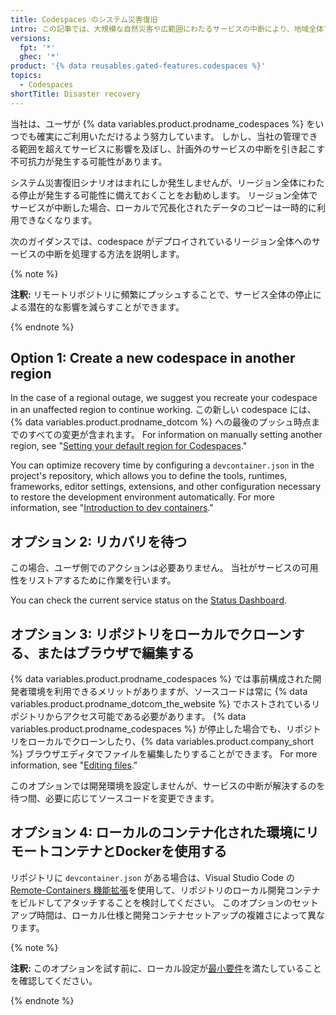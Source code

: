 ```yaml
---
title: Codespaces のシステム災害復旧
intro: この記事では、大規模な自然災害や広範囲にわたるサービスの中断により、地域全体で障害が発生した場合のシステム災害復旧シナリオのガイダンスについて説明します。
versions:
  fpt: '*'
  ghec: '*'
product: '{% data reusables.gated-features.codespaces %}'
topics:
  - Codespaces
shortTitle: Disaster recovery
---
```


当社は、ユーザが {% data variables.product.prodname_codespaces %} をいつでも確実にご利用いただけるよう努力しています。 しかし、当社の管理できる範囲を超えてサービスに影響を及ぼし、計画外のサービスの中断を引き起こす不可抗力が発生する可能性があります。

システム災害復旧シナリオはまれにしか発生しませんが、リージョン全体にわたる停止が発生する可能性に備えておくことをお勧めします。 リージョン全体でサービスが中断した場合、ローカルで冗長化されたデータのコピーは一時的に利用できなくなります。

次のガイダンスでは、codespace がデプロイされているリージョン全体へのサービスの中断を処理する方法を説明します。

{% note %}

**注釈:** リモートリポジトリに頻繁にプッシュすることで、サービス全体の停止による潜在的な影響を減らすことができます。

{% endnote %}

## Option 1: Create a new codespace in another region

In the case of a regional outage, we suggest you recreate your codespace in an unaffected region to continue working. この新しい codespace には、{% data variables.product.prodname_dotcom %} への最後のプッシュ時点までのすべての変更が含まれます。 For information on manually setting another region, see "[Setting your default region for Codespaces](/codespaces/managing-your-codespaces/setting-your-default-region-for-codespaces)."

You can optimize recovery time by configuring a `devcontainer.json` in the project's repository, which allows you to define the tools, runtimes, frameworks, editor settings, extensions, and other configuration necessary to restore the development environment automatically. For more information, see "[Introduction to dev containers](/codespaces/setting-up-your-codespace/configuring-codespaces-for-your-project)."

## オプション 2: リカバリを待つ

この場合、ユーザ側でのアクションは必要ありません。 当社がサービスの可用性をリストアするために作業を行います。

You can check the current service status on the [Status Dashboard](https://www.githubstatus.com/).

## オプション 3: リポジトリをローカルでクローンする、またはブラウザで編集する

{% data variables.product.prodname_codespaces %} では事前構成された開発者環境を利用できるメリットがありますが、ソースコードは常に {% data variables.product.prodname_dotcom_the_website %} でホストされているリポジトリからアクセス可能である必要があります。 {% data variables.product.prodname_codespaces %} が停止した場合でも、リポジトリをローカルでクローンしたり、{% data variables.product.company_short %} ブラウザエディタでファイルを編集したりすることができます。 For more information, see "[Editing files](/repositories/working-with-files/managing-files/editing-files)."

このオプションでは開発環境を設定しませんが、サービスの中断が解決するのを待つ間、必要に応じてソースコードを変更できます。

## オプション 4: ローカルのコンテナ化された環境にリモートコンテナとDockerを使用する

リポジトリに `devcontainer.json` がある場合は、Visual Studio Code の [Remote-Containers 機能拡張](https://code.visualstudio.com/docs/remote/containers#_quick-start-open-a-git-repository-or-github-pr-in-an-isolated-container-volume)を使用して、リポジトリのローカル開発コンテナをビルドしてアタッチすることを検討してください。 このオプションのセットアップ時間は、ローカル仕様と開発コンテナセットアップの複雑さによって異なります。

{% note %}

**注釈:** このオプションを試す前に、ローカル設定が[最小要件](https://code.visualstudio.com/docs/remote/containers#_system-requirements)を満たしていることを確認してください。

{% endnote %}
